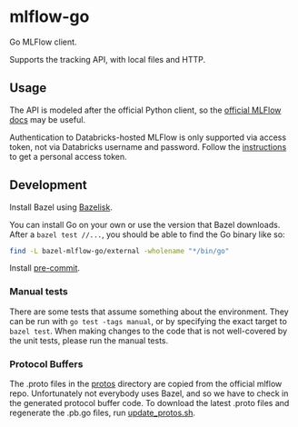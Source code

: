 # mlflow-go

Go MLFlow client.

Supports the tracking API, with local files and HTTP.

## Usage

The API is modeled after the official Python client, so the [official MLFlow docs](https://mlflow.org/docs/latest/tracking.html) may be useful.

Authentication to Databricks-hosted MLFlow is only supported via access token, not via Databricks username and password.
Follow the [instructions](https://docs.databricks.com/dev-tools/api/latest/authentication.html#generate-a-personal-access-token)
to get a personal access token.

## Development

Install Bazel using [Bazelisk](https://github.com/bazelbuild/bazelisk/blob/master/README.md).

You can install Go on your own or use the version that Bazel downloads.
After a `bazel test //...`, you should be able to find the Go binary like so:

```sh
find -L bazel-mlflow-go/external -wholename "*/bin/go"
```

Install [pre-commit](https://pre-commit.com/).

### Manual tests

There are some tests that assume something about the environment.
They can be run with `go test -tags manual`, or by specifying the exact
target to `bazel test`. When making changes to the code that is not well-covered by
the unit tests, please run the manual tests.

### Protocol Buffers

The .proto files in the [protos](protos) directory are copied from the official mlflow repo.
Unfortunately not everybody uses Bazel, and so we have to check in the generated
protocol buffer code.
To download the latest .proto files and regenerate the .pb.go files, run
[update_protos.sh](update_protos.sh).

